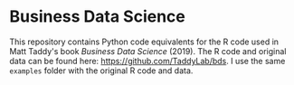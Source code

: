 # Business Data Science
This repository contains Python code equivalents for the R code used in Matt Taddy's book *Business Data Science* (2019). The R code and original data can be found here: https://github.com/TaddyLab/bds. I use the same `examples` folder with the original R code and data.



